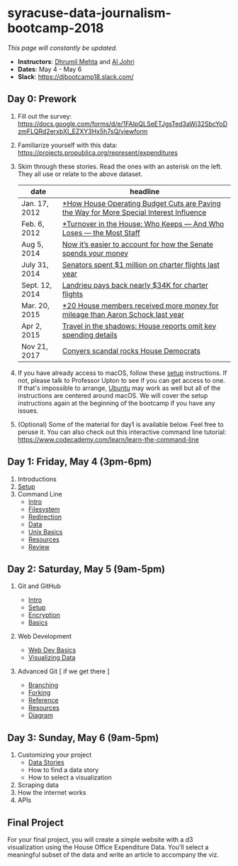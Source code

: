 # syracuse-data-journalism-bootcamp-2018

*This page will constantly be updated.*

- **Instructors**: [Dhrumil Mehta](https://www.linkedin.com/in/dhrumilmehta/) and [Al Johri](https://www.linkedin.com/in/AlJohri)
- **Dates**: May 4 - May 6
- **Slack**: https://djbootcamp18.slack.com/

## Day 0: Prework

1. Fill out the survey: https://docs.google.com/forms/d/e/1FAIpQLSeETJgsTed3aWj32SbcYoDzmFLQRd2erxbXI_EZXY3Hx5h7sQ/viewform

2. Familiarize yourself with this data: https://projects.propublica.org/represent/expenditures

3. Skim through these stories. Read the ones with an asterisk on the left. They all use or relate to the above dataset.

	| date | headline |
	|-------|---------|
	| Jan. 17, 2012 | [*How House Operating Budget Cuts are Paving the Way for More Special Interest Influence](https://sunlightfoundation.com/2012/01/17/house-budget-cuts-special-interest-influence/) |
	| Feb. 6, 2012 | [*Turnover in the House: Who Keeps — And Who Loses — the Most Staff](https://sunlightfoundation.com/2012/02/06/turnover-in-the-house/) |
	| Aug 5, 2014 | [Now it’s easier to account for how the Senate spends your money ](https://sunlightfoundation.com/2014/08/05/now-its-easier-to-account-for-how-the-senate-spends-your-money/)
	| July 31, 2014 | [Senators spent $1 million on charter flights last year](https://www.usatoday.com/story/news/politics/2014/07/31/senators-charter-1million-flights/13379561/)
	| Sept. 12, 2014 | [Landrieu pays back nearly $34K for charter flights](https://www.usatoday.com/story/news/politics/2014/09/12/landrieu-releases-flight-charter-info/15539311/) |
	| Mar. 20, 2015 | [*20 House members received more money for mileage than Aaron Schock last year](https://sunlightfoundation.com/2015/03/20/twenty-house-members-received-more-money-for-mileage-than-aaron-schock-last-year/) |
	| Apr 2, 2015 | [Travel in the shadows: House reports omit key spending details](https://sunlightfoundation.com/2015/04/02/travel-in-the-shadows-house-reports-omit-key-spending-details/) |
	| Nov 21, 2017 | [Conyers scandal rocks House Democrats](https://www.politico.com/story/2017/11/21/john-conyers-sexual-harassment-253977)

4. If you have already access to macOS, follow these [setup](./setup.md) instructions. If not, please talk to Professor Upton to see if you can get access to one. If that's impossible to arrange, [Ubuntu](https://www.ubuntu.com/) may work as well but all of the instructions are centered around macOS. We will cover the setup instructions again at the beginning of the bootcamp if you have any issues.

5. (Optional) Some of the material for day1 is available below. Feel free to peruse it. You can also check out this interactive command line tutorial: https://www.codecademy.com/learn/learn-the-command-line

## Day 1: Friday, May 4 (3pm-6pm)

1. Introductions
2. [Setup](./setup.md)
3. Command Line
	- [Intro](./commandline/01-intro.md)
	- [Filesystem](./commandline/02-filesystem.md)
	- [Redirection](./commandline/03-redirection.md)
	- [Data](./commandline/04-data.md)
	- [Unix Basics](./commandline/05-unix.md)
	- [Resources](./commandline/06-resources.md)
	- [Review](./commandline/07-resources.md)

## Day 2: Saturday, May 5 (9am-5pm)

1. Git and GitHub
	- [Intro](./git/01-intro.md)
	- [Setup](./git/02-setup.md)
	- [Encryption](./git/03-encryption.md)
	- [Basics](./git/04-basics.md)

2. Web Development
	- [Web Dev Basics](./web/04-frontend-stack.md)
	- [Visualizing Data](./web/05-visualization.md)

3. Advanced Git [ if we get there ]
	- [Branching](./git/05-branching.md)
	- [Forking](./git/06-forking.md)
	- [Reference](./git/07-reference.md)
	- [Resources](./git/08-resources.md)
	- [Diagram](./git/09-diagram.md)

## Day 3: Sunday, May 6 (9am-5pm)

1. Customizing your project
	- [Data Stories](https://slides.com/dhrumilmehta/deck-dcee62b7-28ae-4199-8d47-4ceba73739aa-3#/)
	- How to find a data story
	- How to select a visualization
2. Scraping data
3. How the internet works
4. APIs

## Final Project

For your final project, you will create a simple website with a d3 visualization using the House Office Expenditure Data. You'll select a meaningful subset of the data and write an article to accompany the viz.
